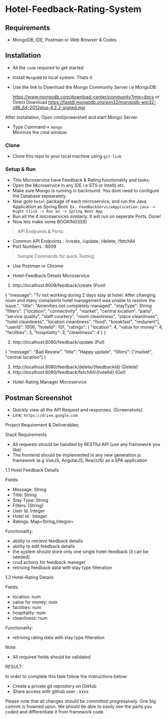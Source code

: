 # Hotel-Feedback-Rating-System

## Requirements

- MongoDB, IDE, Postman or Web Browser & Codes

## Installation

- All the `code` required to get started
- Install `MongoDB` to local system. Thats it.
  
- Use the link to Download the Mongo Community Server i.e MongoDB: 

  https://www.mongodb.com/download-center/community?jmp=docs
  			or Direct Download
  https://fastdl.mongodb.org/win32/mongodb-win32-x86_64-2012plus-4.2.2-signed.msi

After installation, Open cmd/powershell and start Mongo Server. 
- Type Command-> `mongo`	
Minimize the cmd window. 
  	
### Clone

- Clone this repo to your local machine using `git-link`

### Setup & Run

- This Microservice have Feedback & Rating functionality and tasks.
- Open the Microservice in any IDE i.e STS or Intellij etc.
- Make sure Mongo is running in backround. You dont need to configure the Database sepearately.
- Now goto `hotel` package of each microservice, and run the Java Application as Spring Boot.
 ` Ex. FeedBackServiceApplication.java -> Right Click -> Run as -> Spring Boot App `
- Run all the 4 microservices similarly. It will run on seperate Ports. Done!
- Now lets make some BOOKINGSSS!

> API Endpoints & Ports:

- Common API Endpoints : /create, /update, /delete, /fetchAll
- Port Numbers : 8009

> Sample Commands for quick Testing:

- Use Postman or Chrome

- Hotel-Feedback Details Microservice
1) http://localhost:8009/feedback/create (Post)

{
    "message": "Tv not working during 2 days stay at hotel. After changing room and many complaints hotel management was unable to resolve the issue.",
    "title": "Amenities not completely managed",
    "stayType": String
    "filters": ["location", "connectivity", "market", "central location", "patio", "service quality", "staff courtery", "room cleanliness", "place cleanliness", "hotel cleanliness", "location cleanliness", "food", "breakfast", "resturent"],
    "userId": 1006,
    "hotelId": 101,
    "ratings": {
        "location": 4,
        "value for money": 4,
        "facilities": 3,
        "hospitality": 3,
        "cleanliness": 4
    }
}
   
2) http://localhost:8080/feedback/update (Put)

{
    "message": "Bad Review",
    "title": "Happy update",
    "filters": ["market", "central location"]
}


3) http://localhost:8080/feedback/delete/{feedbackId}  (Delete)
4) http://localhost:8080/feedback/fetchAll/{hotelId} (Get)

- Hotel-Rating Manager Microservice


## Postman Screenshot

- Quickly view all the API Request and responses. (Screenshots)
- Link: `https://drive.google.com`

Project Requirement & Deliverables:

Stack   Requirements 
 
- All   requests   should   be   handled   by   RESTful   API   (use   any   framework   you   like) 
- The   frontend   should   be   implemented   in   any   new   generation   js   framework   (e.g   VueJS, 
 AngularJS,   ReactJS)   as   a   SPA   application 

  
1.1   Hotel Feedback Details 
 
 
Fields: 
 -   Message: String 
 -   Title: String 
 -   Stay Type: String
 -   Filters: [String]
 -   User Id: Integer 
 -   Hotel Id : Integer
 -   Ratings: Map<String,Integre> 
  
Functionality: 
 -   ability   to   retrieve   feedback   details 
 -   ability   to   edit   feedback   details 
 -   the   system   should   store   only   one   single   hotel-feedback   (it   can   be   seeded) 
 -   crud   actions   for   feedback   manager 
 -   retriving feedback data with stay type filteration
 
 
1.2   Hotel-Rating Details 
 
 
Fields: 
 -   location: num
 -   value for money: num
 -   facilities: num
 -   hospitality: num
 -   cleanliness: num
 
 
Functionality: 
 -   retriving rating data with stay type filteration
 
 
Note: 
 -   All   required   fields   should   be   validated 
 
 
RESULT: 
 
 
In   order   to   complete   this   task   follow   the   instructions   below: 
 
-   Create   a   private   git   repository   on   GitHub 
-   Share   access   with   github   user   :   xxxx 
 
Please   note   that   all   changes   should   be   committed   progressively.   One   big   commit   is   frowned 
 upon.   We   should   be   able   to   easily   see   the   parts   you   coded   and   differentiate   it   from   framework 
 code. 
